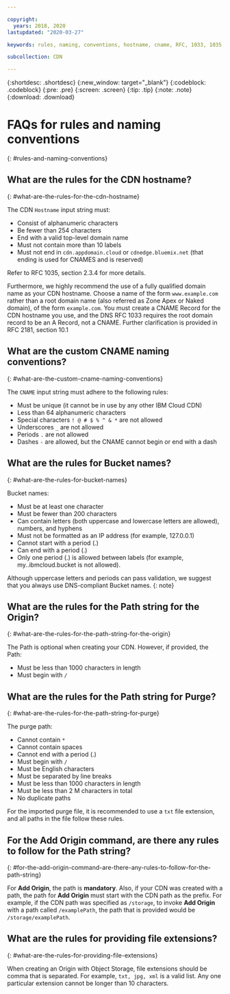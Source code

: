 ```yaml
---

copyright:
  years: 2018, 2020
lastupdated: "2020-03-27"

keywords: rules, naming, conventions, hostname, cname, RFC, 1033, 1035, bucket, path, origin, purge, alphanumeric, top-level domain, valid, string

subcollection: CDN

---
```


{:shortdesc: .shortdesc}
{:new_window: target="_blank"}
{:codeblock: .codeblock}
{:pre: .pre}
{:screen: .screen}
{:tip: .tip}
{:note: .note}
{:download: .download}

# FAQs for rules and naming conventions
{: #rules-and-naming-conventions}

## What are the rules for the CDN hostname?
{: #what-are-the-rules-for-the-cdn-hostname}

The CDN `Hostname` input string must:
  * Consist of alphanumeric characters
  * Be fewer than 254 characters
  * End with a valid top-level domain name
  * Must not contain more than 10 labels
  * Must not end in `cdn.appdomain.cloud` or `cdnedge.bluemix.net` (that ending is used for CNAMES and is reserved)

Refer to RFC 1035, section 2.3.4 for more details. 

Furthermore, we highly recommend the use of a fully qualified domain name as your CDN hostname. Choose a name of the form `www.example.com` rather than a root domain name (also referred as Zone Apex or Naked domain), of the form `example.com`. You must create a CNAME Record for the CDN hostname you use, and the DNS RFC 1033 requires the root domain record to be an A Record, not a CNAME. Further clarification is provided in RFC 2181, section 10.1

## What are the custom CNAME naming conventions?
{: #what-are-the-custom-cname-naming-conventions}

The `CNAME` input string must adhere to the following rules:
  * Must be unique (it cannot be in use by any other IBM Cloud CDN)
  * Less than 64 alphanumeric characters
  * Special characters `! @ # $ % ^ & *` are not allowed
  * Underscores `_` are not allowed
  * Periods `.` are not allowed
  * Dashes `-` are allowed, but the CNAME cannot begin or end with a dash

## What are the rules for Bucket names?
{: #what-are-the-rules-for-bucket-names}

Bucket names:
  * Must be at least one character
  * Must be fewer than 200 characters
  * Can contain letters (both uppercase and lowercase letters are allowed), numbers, and hyphens
  * Must not be formatted as an IP address (for example, 127.0.0.1)
  * Cannot start with a period (.)
  * Can end with a period (.)
  * Only one period (.) is allowed between labels (for example, my..ibmcloud.bucket is not allowed).

Although uppercase letters and periods can pass validation, we suggest that you always use DNS-compliant Bucket names.
{: note}

## What are the rules for the Path string for the Origin?
{: #what-are-the-rules-for-the-path-string-for-the-origin}

The Path is optional when creating your CDN. However, if provided, the Path:
  * Must be less than 1000 characters in length
  * Must begin with `/`

## What are the rules for the Path string for Purge?
{: #what-are-the-rules-for-the-path-string-for-purge}

The purge path:
  * Cannot contain `*`
  * Cannot contain spaces
  * Cannot end with a period (.)
  * Must begin with `/`
  * Must be English characters
  * Must be separated by line breaks
  * Must be less than 1000 characters in length
  * Must be less than 2 M characters in total
  * No duplicate paths

For the imported purge file, it is recommended to use a `txt` file extension, and all paths in the file follow these rules.

## For the **Add Origin** command, are there any rules to follow for the Path string?
{: #for-the-add-origin-command-are-there-any-rules-to-follow-for-the-path-string}

For **Add Origin**, the path is **mandatory**. Also, if your CDN was created with a path, the path for **Add Origin** must start with the CDN path as the prefix. For example, if the CDN path was specified as `/storage`, to invoke **Add Origin** with a path called `/examplePath`, the path that is provided would be `/storage/examplePath`.

## What are the rules for providing file extensions?
{: #what-are-the-rules-for-providing-file-extensions}

When creating an Origin with Object Storage, file extensions should be comma that is separated. For example, `txt, jpg, xml` is a valid list. Any one particular extension cannot be longer than 10 characters.
